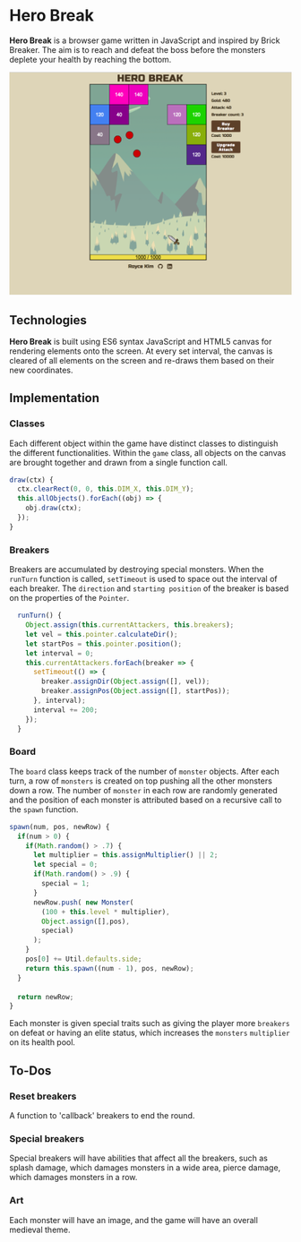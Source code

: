 # Hero Break

**Hero Break** is a browser game written in JavaScript and inspired by Brick Breaker. The aim is to reach and defeat the boss before the monsters deplete your health by reaching the bottom.

![screenshot](assets/screenshots/screenshot1.png)


## Technologies
**Hero Break** is built using ES6 syntax JavaScript and HTML5 canvas for rendering elements onto the screen. At every set interval, the canvas is cleared of all elements on the screen and re-draws them based on their new coordinates.

## Implementation
### Classes
Each different object within the game have distinct classes to distinguish the different functionalities. Within the `game` class, all objects on the canvas are brought together and drawn from a single function call.

```JavaScript
draw(ctx) {
  ctx.clearRect(0, 0, this.DIM_X, this.DIM_Y);
  this.allObjects().forEach((obj) => {
    obj.draw(ctx);
  });
}
```

### Breakers
Breakers are accumulated by destroying special monsters. When the `runTurn` function is called, `setTimeout` is used to space out the interval of each breaker. The `direction` and `starting position` of the breaker is based on the properties of the `Pointer`.

```JavaScript
  runTurn() {
    Object.assign(this.currentAttackers, this.breakers);
    let vel = this.pointer.calculateDir();
    let startPos = this.pointer.position();
    let interval = 0;
    this.currentAttackers.forEach(breaker => {
      setTimeout(() => {
        breaker.assignDir(Object.assign([], vel));
        breaker.assignPos(Object.assign([], startPos));
      }, interval);
      interval += 200;
    });
  }
```

### Board
The `board` class keeps track of the number of `monster` objects. After each turn, a row of `monsters` is created on top pushing all the other monsters down a row. The number of `monster` in each row are randomly generated and the position of each monster is attributed based on a recursive call to the `spawn` function.

```JavaScript
spawn(num, pos, newRow) {
  if(num > 0) {
    if(Math.random() > .7) {
      let multiplier = this.assignMultiplier() || 2;
      let special = 0;
      if(Math.random() > .9) {
        special = 1;
      }
      newRow.push( new Monster(
        (100 + this.level * multiplier),
        Object.assign([],pos),
        special)
      );
    }
    pos[0] += Util.defaults.side;
    return this.spawn((num - 1), pos, newRow);
  }

  return newRow;
}
```
Each monster is given special traits such as giving the player more `breakers` on defeat or having an elite status, which increases the `monsters` `multiplier` on its health pool.

## To-Dos

### Reset breakers
A function to 'callback' breakers to end the round.

### Special breakers
Special breakers will have abilities that affect all the breakers, such as splash damage, which damages monsters in a wide area, pierce damage, which damages monsters in a row.

### Art
Each monster will have an image, and the game will have an overall medieval theme.
